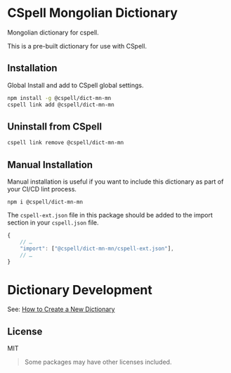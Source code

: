 # CSpell Mongolian Dictionary

Mongolian dictionary for cspell.

This is a pre-built dictionary for use with CSpell.

## Installation

Global Install and add to CSpell global settings.

```sh
npm install -g @cspell/dict-mn-mn
cspell link add @cspell/dict-mn-mn
```

## Uninstall from CSpell

```sh
cspell link remove @cspell/dict-mn-mn
```

## Manual Installation

Manual installation is useful if you want to include this dictionary as part of your CI/CD lint process.

```
npm i @cspell/dict-mn-mn
```

The `cspell-ext.json` file in this package should be added to the import section in your `cspell.json` file.

```javascript
{
    // …
    "import": ["@cspell/dict-mn-mn/cspell-ext.json"],
    // …
}
```

# Dictionary Development

See: [How to Create a New Dictionary](https://github.com/streetsidesoftware/cspell-dicts#how-to-create-a-new-dictionary)

## License

MIT

> Some packages may have other licenses included.

<!--- @@inject: ../../static/footer.md --->
